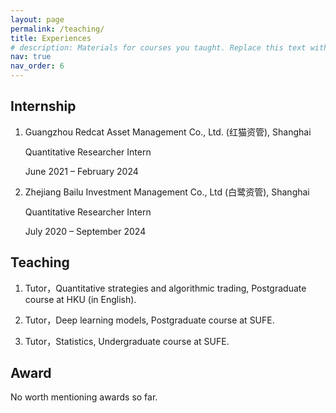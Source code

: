 ```yaml
---
layout: page
permalink: /teaching/
title: Experiences
# description: Materials for courses you taught. Replace this text with your description.
nav: true
nav_order: 6
---
```


## Internship

1) Guangzhou Redcat Asset Management Co., Ltd. (红猫资管), Shanghai
    
    Quantitative Researcher Intern
    
    June 2021 – February 2024

2) Zhejiang Bailu Investment Management Co., Ltd (白鹭资管), Shanghai

    Quantitative Researcher Intern
    
    July 2020 – September 2024

## Teaching 

1) Tutor，Quantitative strategies and algorithmic trading, Postgraduate course at HKU (in English).

2) Tutor，Deep learning models, Postgraduate course at SUFE.

3) Tutor，Statistics, Undergraduate course at SUFE.

## Award

No worth mentioning awards so far.

